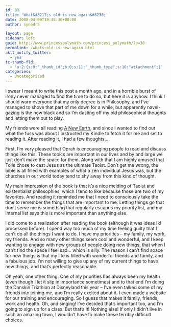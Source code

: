 ```yaml
---
id: 30
title: 'What&#8217;s old is new again&#8230;'
date: 2008-04-09T19:48:36+00:00
author: synedra

layout: page
sidebar: left
guid: http://www.princesspolymath.com/princess_polymath/?p=30
permalink: /whats-old-is-new-again.html
aktt_notify_twitter:
  - yes
tc-thumb-fld:
  - 'a:2:{s:9:"_thumb_id";b:0;s:11:"_thumb_type";s:10:"attachment";}'
categories:
  - Uncategorized
---
```

I swear I meant to write this post a month ago, and in a horrible burst of irony never managed to find the time to do so, but here it is anyhow. I think I should warn everyone that my only degree is in Philosophy, and I&#8217;ve managed to shove that part of me down for a while, but apparently navel-gazing is the new black and so I&#8217;m dusting off my old philosophical thoughts and letting them out to play.
  
My friends were all reading [A New Earth](http://www.amazon.com/New-Earth-Awakening-Lifes-Purpose/dp/0525948023), and since I wanted to find out what the fuss was about I instructed my Kindle to fetch it for me and set to reading it. After reading it, I had a few thoughts&#8230;
  
First, I&#8217;m very pleased that Oprah is encouraging people to read and discuss things like this. These topics are important in our lives and by and large we just don&#8217;t make the space for them. Along with that I am highly amused that Tolle chose to cast Jesus as the ultimate Taoist. Don&#8217;t get me wrong, the bible is all filled with examples of what a zen individual Jesus was, but the churches in our world today tend to shy away from this kind of thought.
  
My main impression of the book is that it&#8217;s a nice melding of Taoist and existentialist philosophies, which I tend to like because those are two of my favorites. And reading it reminded me that I need to consciously take the time to remember the things that are important to me. Letting things go that don&#8217;t serve me is something that regularly escapes my priority list, and my internal list says this is more important than anything else.
  
I did come to a realization after reading the book (although it was ideas I&#8217;d processed before). I spend way too much of my time feeling guilty that I can&#8217;t do all the things I want to do. I have my priorities &#8211; my family, my work, my friends. And so many other things seem cool and wonderful, and I keep wanting to engage with new groups of people doing new things, that when I can&#8217;t find the space I feel sad&#8230; which is silly. The reason I can&#8217;t find space for new things is that my life is filled with wonderful friends and family, and a fabulous job. I&#8217;m not willing to give up any of my current things to have new things, and that&#8217;s perfectly reasonable.
  
Oh yeah, one other thing. One of my priorities has always been my health (even though I let it slip in importance sometimes) and to that end I&#8217;m doing the Danskin Triathlon at Disneyland this year &#8211; I&#8217;ve even talked some of my friends into joining me, and I&#8217;m really excited about it. I even made a website for our training and encouraging. So I guess that makes it family, friends, work and health. Oh, and singing! I&#8217;ve decided that&#8217;s important too, and I&#8217;m going to sign up for a class. But that&#8217;s it! Nothing else! If only I didn&#8217;t live in such an amazing town, I wouldn&#8217;t have to make these terribly difficult choices.